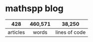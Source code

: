 # mathspp blog

<table class="stats-table">
    <thead>
        <tr>
            <th style="text-align: center;">428</th>
            <th style="text-align: center;">460,571</th>
            <th style="text-align: center;">38,250</th>
        </tr>
    </thead>
    <tbody>
        <tr>
            <td style="text-align: center;">articles</td>
            <td style="text-align: center;">words</td>
            <td style="text-align: center;">lines of code</td>
        </tr>
    </tbody>
</table>